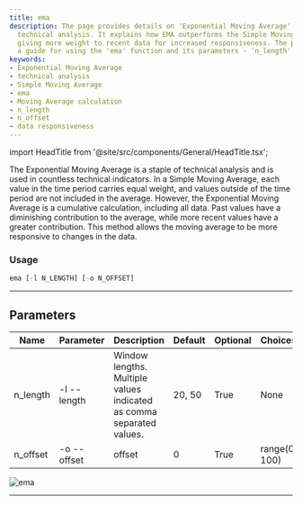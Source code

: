```yaml
---
title: ema
description: The page provides details on 'Exponential Moving Average' (EMA) under
  technical analysis. It explains how EMA outperforms the Simple Moving Average by
  giving more weight to recent data for increased responsiveness. The page includes
  a guide for using the 'ema' function and its parameters - 'n_length' and 'n_offset'.
keywords:
- Exponential Moving Average
- technical analysis
- Simple Moving Average
- ema
- Moving Average calculation
- n_length
- n_offset
- data responsiveness
---
```


import HeadTitle from '@site/src/components/General/HeadTitle.tsx';

<HeadTitle title="etf /ta/ema - Reference | OpenBB Terminal Docs" />

The Exponential Moving Average is a staple of technical analysis and is used in countless technical indicators. In a Simple Moving Average, each value in the time period carries equal weight, and values outside of the time period are not included in the average. However, the Exponential Moving Average is a cumulative calculation, including all data. Past values have a diminishing contribution to the average, while more recent values have a greater contribution. This method allows the moving average to be more responsive to changes in the data.

### Usage

```python wordwrap
ema [-l N_LENGTH] [-o N_OFFSET]
```

---

## Parameters

| Name | Parameter | Description | Default | Optional | Choices |
| ---- | --------- | ----------- | ------- | -------- | ------- |
| n_length | -l  --length | Window lengths. Multiple values indicated as comma separated values. | 20, 50 | True | None |
| n_offset | -o  --offset | offset | 0 | True | range(0, 100) |

![ema](https://user-images.githubusercontent.com/46355364/154310578-6f4a51a8-3667-497c-9c50-7ff16e256fb6.png)

---
